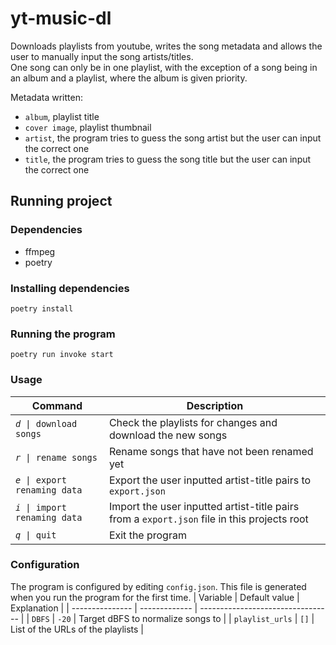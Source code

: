 # yt-music-dl

Downloads playlists from youtube, writes the song metadata and allows the user to manually input the song artists/titles.  
One song can only be in one playlist, with the exception of a song being in an album and a playlist, where the album is given priority.  

Metadata written:
- `album`, playlist title
- `cover image`, playlist thumbnail
- `artist`, the program tries to guess the song artist but the user can input the correct one 
- `title`, the program tries to guess the song title but the user can input the correct one 

## Running project
### Dependencies
- ffmpeg
- poetry

### Installing dependencies
```
poetry install
```

### Running the program
```
poetry run invoke start
```

### Usage
| Command                         | Description                                                                                 |
| ------------------------------- | ------------------------------------------------------------------------------------------- |
| _`d`_` \| download songs`       | Check the playlists for changes and download the new songs                                  |
| _`r`_` \| rename songs`         | Rename songs that have not been renamed yet                                                 |
| _`e`_` \| export renaming data` | Export the user inputted artist-title pairs to `export.json`                                |
| _`i`_` \| import renaming data` | Import the user inputted artist-title pairs from a `export.json` file in this projects root |
| _`q`_` \| quit`                 | Exit the program                                                                            |

### Configuration
The program is configured by editing `config.json`. This file is generated when you run the program for the first time.
| Variable        | Default value | Explanation                       |
| --------------- | ------------- | --------------------------------- |
| `DBFS`          | `-20`         | Target dBFS to normalize songs to |
| `playlist_urls` | `[]`          | List of the URLs of the playlists |
